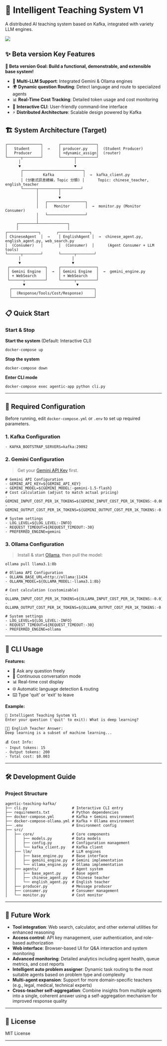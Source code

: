 # 🚀 Intelligent Teaching System V1

A distributed AI teaching system based on Kafka, integrated with variety LLM engines.

![](/docs/images/demo.gif)

## ✨ Beta version Key Features
**🎯 Beta version Goal: Build a functional, demonstrable, and extensible base system!**
- 🤖 **Multi-LLM Support**: Integrated Gemini & Ollama engines
- 🌍 **Dynamic question Routing**: Detect language and route to specialized agents
- 📊 **Real-Time Cost Tracking**: Detailed token usage and cost monitoring
- 💬 **Interactive CLI**: User-friendly command-line interface
- ⚡ **Distributed Architecture**: Scalable design powered by Kafka

## 🏗️ System Architecture (Target)
 ```
 ┌───────────────┐       ┌────────────────┐
│   Student     │  →    │ producer.py    │  (Student Producer)
│   Producer    │       │ +dynamic_assign│  (router)
└──────┬────────┘       └──────┬─────────┘
       │                        │
       ▼                        ▼
        ┌───────────────────────────┐
        │         Kafka             │  →  kafka_client.py 
        │ (分散式訊息總線，Topic 分類) │      Topic: chinese_teacher, english_teacher
        └──────┬─────────┬─────────┘
               │         │
               │         ▼
               │   ┌─────────────────┐
               │   │   Monitor       │  →  monitor.py (Monitor Consumer)
               │   └─────────────────┘
               │
      ┌────────┴─────────────┐
      │                      │
┌──────────────┐       ┌──────────────┐
│ ChineseAgent  │  →    │ EnglishAgent │  →  chinese_agent.py, english_agent.py, web_search.py
│  (Consumer)   │       │  (Consumer)  │      (Agent Consumer + LLM tools)
└──────┬────────┘       └──────┬────────┘
       │                       │
       ▼                       ▼
  ┌────────────────┐     ┌────────────────┐
  │ Gemini Engine  │  →  │ Gemini Engine  │  →  gemini_engine.py 
  │ + WebSearch    │     │ + WebSearch    │     
  └──────┬─────────┘     └──────┬─────────┘
         ▼                       ▼
   ┌─────────────────────────────────────┐
   │  (Response/Tools/Cost/Response)     │  
   └─────────────────────────────────────┘
 ```

## 📋 Quick Start

### Start & Stop

**Start the system** (Default: Interactive CLI)
    
    docker-compose up

**Stop the system**
    
    docker-compose down

**Enter CLI mode**
    
    docker-compose exec agentic-app python cli.py

---

## 🔧 Required Configuration

Before running, edit `docker-compose.yml` or `.env` to set up required parameters.

### 1. Kafka Configuration
    
    - KAFKA_BOOTSTRAP_SERVERS=kafka:29092

### 2. Gemini Configuration
> Get your [Gemini API Key](https://ai.google.dev/gemini-api/docs?hl=en) first.
    
    # Gemini API Configuration
    - GEMINI_API_KEY=${GEMINI_API_KEY}
    - GEMINI_MODEL=${GEMINI_MODEL:-gemini-1.5-flash}
    # Cost calculation (adjust to match actual pricing)
    - GEMINI_INPUT_COST_PER_1K_TOKENS=${GEMINI_INPUT_COST_PER_1K_TOKENS:-0.000125}
    - GEMINI_OUTPUT_COST_PER_1K_TOKENS=${GEMINI_OUTPUT_COST_PER_1K_TOKENS:-0.000375}

    # System settings
    - LOG_LEVEL=${LOG_LEVEL:-INFO}
    - REQUEST_TIMEOUT=${REQUEST_TIMEOUT:-30}
    - PREFERRED_ENGINE=gemini

### 3. Ollama Configuration
> Install & start [Ollama](https://github.com/ollama/ollama), then pull the model:
    
    ollama pull llama3.1:8b

    # Ollama API Configuration
    - OLLAMA_BASE_URL=http://ollama:11434
    - OLLAMA_MODEL=${OLLAMA_MODEL:-llama3.1:8b}

    # Cost calculation (customizable)
    - OLLAMA_INPUT_COST_PER_1K_TOKENS=${OLLAMA_INPUT_COST_PER_1K_TOKENS:-0.0}
    - OLLAMA_OUTPUT_COST_PER_1K_TOKENS=${OLLAMA_OUTPUT_COST_PER_1K_TOKENS:-0.0}

    # System settings
    - LOG_LEVEL=${LOG_LEVEL:-INFO}
    - REQUEST_TIMEOUT=${REQUEST_TIMEOUT:-30}
    - PREFERRED_ENGINE=ollama

---

## 🎯 CLI Usage

**Features:**
- 💬 Ask any question freely
- 🔄 Continuous conversation mode
- 📊 Real-time cost display
- 🌐 Automatic language detection & routing
- ⌨️ Type 'quit' or 'exit' to leave

**Example:**
    
    🤖 Intelligent Teaching System V1
    Enter your question ('quit' to exit): What is deep learning?

    🧑‍🏫 English Teacher Answer:
    Deep learning is a subset of machine learning...

    💰 Cost Info:
    - Input tokens: 15
    - Output tokens: 200
    - Total cost: $0.003

---

## 🛠️ Development Guide

### Project Structure
    
    agentic-teaching-kafka/
    ├── cli.py                    # Interactive CLI entry
    ├── requirements.txt          # Python dependencies
    ├── docker-compose.yml        # Kafka + Gemini environment
    ├── docker-compose-ollama.yml # Kafka + Ollama environment
    ├── .env                      # Environment config
    ├── src/
    │   ├── core/                 # Core components
    │   │   ├── models.py         # Data models
    │   │   ├── config.py         # Configuration management
    │   │   └── kafka_client.py   # Kafka client
    │   ├── llm/                  # LLM engines
    │   │   ├── base_engine.py    # Base interface
    │   │   ├── gemini_engine.py  # Gemini implementation
    │   │   └── ollama_engine.py  # Ollama implementation
    │   ├── agents/               # Agent system
    │   │   ├── base_agent.py     # Base agent
    │   │   ├── chinese_agent.py  # Chinese teacher
    │   │   └── english_agent.py  # English teacher
    │   ├── producer.py           # Message producer
    │   ├── consumer.py           # Consumer management
    │   └── monitor.py            # Cost monitor

---

## 🚀 Future Work

- **Tool integration**: Web search, calculator, and other external utilities for enhanced reasoning  
- **Access control**: API key management, user authentication, and role-based authorization  
- **Web interface**: Browser-based UI for Q&A interaction and system monitoring  
- **Advanced monitoring**: Detailed analytics including agent health, queue metrics, and cost reports  
- **Intelligent auto problem assigner**: Dynamic task routing to the most suitable agents based on problem type and complexity  
- **Multi-agent expansion**: Support for more domain-specific teachers (e.g., legal, medical, technical experts)  
- **Cross-teacher self-aggregation**: Combine insights from multiple agents into a single, coherent answer using a self-aggregation mechanism for improved response quality  


---

## 📄 License
MIT License

---



